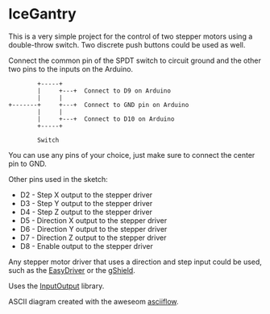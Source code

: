 # IceGantry
This is a very simple project for the control of two stepper motors using a 
double-throw switch. Two discrete push buttons could be used as well.

Connect the common pin of the SPDT switch to circuit ground and the other
two pins to the inputs on the Arduino.

```
        +-----+
        |     +---+  Connect to D9 on Arduino
        |     |
+-------+     +---+  Connect to GND pin on Arduino
        |     |
        |     +---+  Connect to D10 on Arduino
        +-----+

        Switch
```

You can use any pins of your choice, just make sure to connect the center pin to GND.

Other pins used in the sketch:
- D2 - Step X output to the stepper driver
- D3 - Step Y output to the stepper driver
- D4 - Step Z output to the stepper driver
- D5 - Direction X output to the stepper driver
- D6 - Direction Y output to the stepper driver
- D7 - Direction Z output to the stepper driver
- D8 - Enable output to the stepper driver

Any stepper motor driver that uses a direction and step input could be used, such as the 
[EasyDriver](https://www.sparkfun.com/products/12779) or the 
[gShield](https://www.adafruit.com/product/1750?gclid=CjwKCAjwmK3OBRBKEiwAOL6t1EWBDebI5Kcy3BjVDWzX_mSrlm1fpOo8eC_xFEqXSacyycUPgRhR-RoCtSQQAvD_BwE).

Uses the [InputOutput](https://github.com/Mokolea/InputDebounce) library.

ASCII diagram created with the aweseom [asciiflow](http://asciiflow.com/).
